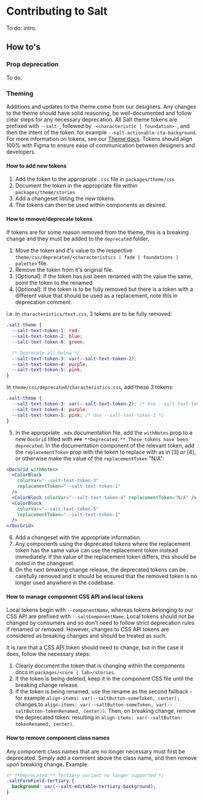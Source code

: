 # Contributing to Salt

To do: intro.

## How to's

### Prop deprecation

To do.

### Theming

Additions and updates to the theme come from our designers. Any changes to the theme should have solid reasoning, be well-documented and follow clear steps for any necessary deprecation. All Salt theme tokens are prefixed with `--salt-`, followed by `-<characteristic | foundation>-`, and then the intent of the token: for example `--salt-actionable-cta-background`. For more information on tokens, see our [Theme docs](https://storybook.saltdesignsystem.com/?path=/docs/theme-about-the-salt-theme--docs). Tokens should align 100% with Figma to ensure ease of communication between designers and developers.

#### How to add new tokens

1. Add the token to the appropriate `.css` file in `packages/theme/css`
2. Document the token in the appropriate file within `packages/theme/stories`
3. Add a changeset listing the new tokens.
4. The tokens can then be used within components as desired.

#### How to remove/deprecate tokens

If tokens are for some reason removed from the theme, this is a breaking change and they must be added to the `deprecated` folder.

1. Move the token and it's value to the respective `theme/css/deprecated/<characteristics | fade | foundations | palette>` file.
2. Remove the token from it's original file.
3. [Optional]: If the token has just been renamed with the value the same, point the token to the renamed
4. [Optional]: If the token is to be fully removed but there is a token with a different value that should be used as a replacement, note this in deprecation comment.

i.e. In `characteristics/text.css`, 3 tokens are to be fully removed:

```css
.salt-theme {
  --salt-text-token-1: red;
  --salt-text-token-2: blue;
  --salt-text-token-6: green;

  /* Deprecate all below */
  --salt-text-token-3: var(--salt-text-token-2);
  --salt-text-token-4: purple;
  --salt-text-token-5: pink;
}
```

In `theme/css/deprecated/characteristics.css`, add these 3 tokens:

```css
.salt-theme {
  --salt-text-token-3: var(--salt-text-token-2); /* Use --salt-text-token-1 */
  --salt-text-token-4: purple;
  --salt-text-token-5: pink; /* Use --salt-text-token-1 */
}
```

5. In the appropriate `.mdx` documentation file, add the `withNotes` prop to a new `DocGrid` titled with `### **Deprecated:** These tokens have been deprecated`. In the documentation component of the relevant token, add the `replacementToken` prop with the token to replace with as in [3] or [4], or otherwise make the value of the `replacementToken` "N/A":

```jsx
<DocGrid withNotes>
  <ColorBlock
    colorVar="--salt-text-token-3"
    replacementToken="--salt-text-token-1"
  />
  <ColorBlock colorVar="--salt-text-token-4" replacementToken="N/A" />
  <ColorBlock
    colorVar="--salt-text-token-5"
    replacementToken="--salt-text-token-1"
  />
</DocGrid>
```

6. Add a changeset with the appropriate information.
7. Any components using the deprecated tokens where the replacement token has the same value can use the replacement token instead immediately. If the value of the replacement token differs, this should be noted in the changeset.
8. On the next breaking change release, the deprecated tokens can be carefully removed and it should be ensured that the removed token is no longer used anywhere in the codebase.

#### How to manage component CSS API and local tokens

Local tokens begin with `--componentName`, whereas tokens belonging to our CSS API are prefixed with `--saltComponentName`. Local tokens should not be changed by consumers and so don't need to follow strict deprecation rules if renamed or removed. However, changes to CSS API tokens are considered as breaking changes and should be treated as such.

It is rare that a CSS API token should need to change, but in the case it does, follow the necessary steps:

1. Clearly document the token that is changing within the components docs in `packages/<core | lab>/stories`.
2. If the token is being deleted, keep it in the component CSS file until the breaking change release.
3. If the token is being renamed, use the rename as the second fallback - for example `align-items: var(--saltButton-someToken, center);` changes to `align-items: var(--saltButton-someToken, var(--saltButton-tokenRenamed, center))`. Then, on breaking change, remove the deprecated token: resulting in `align-items: var(--saltButton-tokenRenamed, center)`.

#### How to remove component class names

Any component class names that are no longer necessary must first be deprecated. Simply add a comment above the class name, and then remove upon breaking change. Example:

```css
/* **Deprecated:** Tertiary variant no longer supported */
.saltFormField-tertiary {
  background: var(--salt-editable-tertiary-background);
}
```
